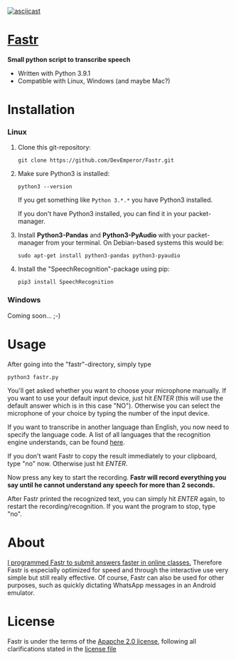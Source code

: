 [![asciicast](https://asciinema.org/a/381831.svg)](https://asciinema.org/a/381831)



# **<u>Fastr</u>**

**Small python script to transcribe speech**

- Written with Python 3.9.1
- Compatible with Linux, Windows (and maybe Mac?)



# Installation

### Linux

1. Clone this git-repository:

   `git clone https://github.com/DevEmperor/Fastr.git`

   

2. Make sure Python3 is installed:

   `python3 --version`
   
   If you get something like `Python 3.*.*` you have Python3 installed.
   
   If you don't have Python3 installed, you can find it in your packet-manager.
   
   
   
3. Install **Python3-Pandas** and **Python3-PyAudio** with your packet-manager from your terminal. On Debian-based systems this would be:

   `sudo apt-get install python3-pandas python3-pyaudio`

   

4. Install the "SpeechRecognition"-package using pip:

   `pip3 install SpeechRecognition`



### Windows

Coming soon... ;-)



# Usage

After going into the "fastr"-directory, simply type

`python3 fastr.py`

You'll get asked whether you want to choose your microphone manually. If you want to use your default input device, just hit *ENTER* (this will use the default answer which is in this case "NO"). Otherwise you can select the microphone of your choice by typing the number of the input device.

If you want to transcribe in another language than English, you now need to specify the language code. A list of all languages that the recognition engine understands, can be found [here](https://cloud.google.com/speech-to-text/docs/languages).

If you don't want Fastr to copy the result immediately to your clipboard, type "no" now. Otherwise just hit *ENTER*.



Now press any key to start the recording. **Fastr will record everything you say until he cannot understand any speech for more than 2 seconds.**

After Fastr printed the recognized text, you can simply hit *ENTER* again, to restart the recording/recognition. If you want the program to stop, type "no". 



# About

<u>I programmed Fastr to submit answers faster in online classes.</u> Therefore Fastr is especially optimized for speed and through the interactive use very simple but still really effective. Of course, Fastr can also be used for other purposes, such as quickly dictating WhatsApp messages in an Android emulator.



# License

Fastr is under the terms of the [Apapche 2.0 license](https://www.apache.org/licenses/LICENSE-2.0), following all clarifications stated in the [license file](https://raw.githubusercontent.com/DevEmperor/Fastr/master/LICENSE)